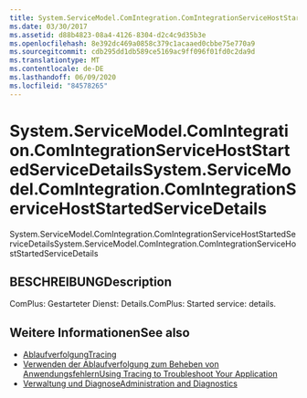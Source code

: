 ```yaml
---
title: System.ServiceModel.ComIntegration.ComIntegrationServiceHostStartedServiceDetails
ms.date: 03/30/2017
ms.assetid: d88b4823-08a4-4126-8304-d2c4c9d35b3e
ms.openlocfilehash: 8e392dc469a0858c379c1acaaed0cbbe75e770a9
ms.sourcegitcommit: cdb295dd1db589ce5169ac9ff096f01fd0c2da9d
ms.translationtype: MT
ms.contentlocale: de-DE
ms.lasthandoff: 06/09/2020
ms.locfileid: "84578265"
---
```

# <a name="systemservicemodelcomintegrationcomintegrationservicehoststartedservicedetails"></a><span data-ttu-id="af85d-102">System.ServiceModel.ComIntegration.ComIntegrationServiceHostStartedServiceDetails</span><span class="sxs-lookup"><span data-stu-id="af85d-102">System.ServiceModel.ComIntegration.ComIntegrationServiceHostStartedServiceDetails</span></span>
<span data-ttu-id="af85d-103">System.ServiceModel.ComIntegration.ComIntegrationServiceHostStartedServiceDetails</span><span class="sxs-lookup"><span data-stu-id="af85d-103">System.ServiceModel.ComIntegration.ComIntegrationServiceHostStartedServiceDetails</span></span>  
  
## <a name="description"></a><span data-ttu-id="af85d-104">BESCHREIBUNG</span><span class="sxs-lookup"><span data-stu-id="af85d-104">Description</span></span>  
 <span data-ttu-id="af85d-105">ComPlus: Gestarteter Dienst: Details.</span><span class="sxs-lookup"><span data-stu-id="af85d-105">ComPlus: Started service: details.</span></span>  
  
## <a name="see-also"></a><span data-ttu-id="af85d-106">Weitere Informationen</span><span class="sxs-lookup"><span data-stu-id="af85d-106">See also</span></span>

- [<span data-ttu-id="af85d-107">Ablaufverfolgung</span><span class="sxs-lookup"><span data-stu-id="af85d-107">Tracing</span></span>](index.md)
- [<span data-ttu-id="af85d-108">Verwenden der Ablaufverfolgung zum Beheben von Anwendungsfehlern</span><span class="sxs-lookup"><span data-stu-id="af85d-108">Using Tracing to Troubleshoot Your Application</span></span>](using-tracing-to-troubleshoot-your-application.md)
- [<span data-ttu-id="af85d-109">Verwaltung und Diagnose</span><span class="sxs-lookup"><span data-stu-id="af85d-109">Administration and Diagnostics</span></span>](../index.md)

